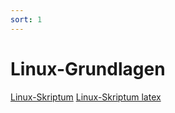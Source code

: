 ```yaml
---
sort: 1
---
```


# Linux-Grundlagen
[Linux-Skriptum](./linux_script.pdf)
[Linux-Skriptum latex](./linux_script.tex)



